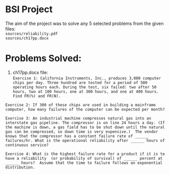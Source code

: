 # BSI Project  
The aim of the project was to solve any 5 selected problems from the given files:  
``sources/reliability.pdf``  
``sources/ch17pp.docx``  
# Problems Solved:  
1. ch17pp.docx file:  
``Exercise 1:
California Instruments, Inc., produces 3,000 computer chips per day.
Three hundred are tested for a period of 500 operating hours each.
During the test, six failed: two after 50 hours, two at 100 hours, one at 300 hours, and one at 400 hours.
Find FR(%) and FR(N).``   

``Exercise 2:
If 300 of these chips are used in building a mainframe computer, how many failures of the computer can be expected per month?``  

``Exercise 3:
An industrial machine compresses natural gas into an interstate gas pipeline.
The compressor is on line 24 hours a day. (If the machine is down, a gas field has to be shut down until the natural gas can be compressed, so down time is very expensive.) 
The vendor knows that the compressor has a constant failure rate of ______ failures/hr.
What is the operational reliability after ______ hours of continuous service?``  

``Exercise 4:
What is the highest failure rate for a product if it is to have a reliability 
(or probability of survival) of ______ percent at ______ hours?  Assume that the time to failure follows an exponential distribution.``  
